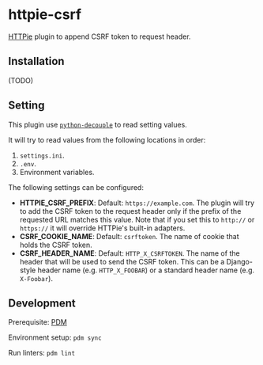 # httpie-csrf

[HTTPie](https://httpie.io/) plugin to append CSRF token to request header.

## Installation

(TODO)

## Setting

This plugin use [`python-decouple`](https://github.com/HBNetwork/python-decouple) to
read setting values.

It will try to read values from the following locations in order:

1. `settings.ini`.
2. `.env`.
3. Environment variables.

The following settings can be configured:

- **HTTPIE_CSRF_PREFIX**: Default: `https://example.com`. The plugin will try to add the
  CSRF token to the request header only if the prefix of the requested URL matches this
  value. Note that if you set this to `http://` or `https://` it will override HTTPie's
  built-in adapters.
- **CSRF_COOKIE_NAME**: Default: `csrftoken`. The name of cookie that holds the CSRF
  token.
- **CSRF_HEADER_NAME**: Default: `HTTP_X_CSRFTOKEN`. The name of the header that will be
  used to send the CSRF token. This can be a Django-style header name (e.g.
  `HTTP_X_FOOBAR`) or a standard header name (e.g. `X-Foobar`).

## Development

Prerequisite: [PDM](https://pdm-project.org/latest/)

Environment setup: `pdm sync`

Run linters: `pdm lint`
